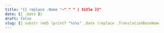 ```yaml
---
title: "{{ replace .Name "-" " " | title }}"
date: {{ .Date }}
draft: false
slug: {{ substr (md5 (printf "%s%s" .Date (replace .TranslationBaseName "-" " " | title))) 0 8 }}
---
```

